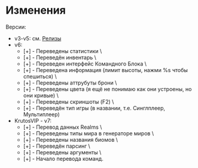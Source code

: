 # Изменения
Версии:
- v3-v5:
    см. [Релизы](https://github.com/Calamity34/BetterRussianMC/releases)
- v6:
    - [+] - Переведены статистики \
    - [+] - Переведён инвентарь \
    - [+] - Переведен интерфейс Командного Блока \
    - [+] - Переведена информация (лимит высоты, нажми %s чтобы спешиться) \
    - [+] - Переведены аттрубуты брони \
    - [+] - Переведены цвета (я ещё не понимаю как они устроены, но они кривые) \
    - [+] - Переведены скриншоты (F2) \
    - [+] - Переведён тип игры (в названии, т.е. Синглплеер, Мультиплеер)
- KrutosVIP - v7:
    - [+] - Перевод данных Realms \
    - [+] - Переведены типы мира в генераторе миров \
    - [+] - Переведены названия биомов \
    - [+] - Переведён парсинг \
    - [+] - Переведены аргументы \
    - [+] - Начало перевода команд.

